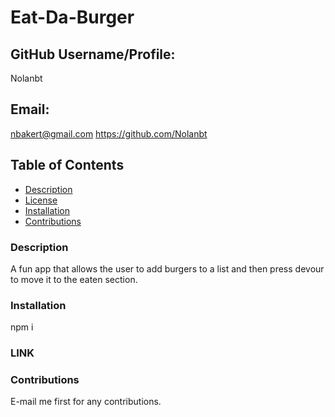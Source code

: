   # Eat-Da-Burger
  
  ## GitHub Username/Profile:
  Nolanbt


  ## Email: 
  nbakert@gmail.com
  https://github.com/Nolanbt

  ## Table of Contents
  * [Description](###Description)
  * [License](###License)
  * [Installation](###Installation)
  * [Contributions](###Contributions)

  ### Description
  A fun app that allows the user to add burgers to a list and then press devour to move it to the eaten section.

  ### Installation
  npm i

  ### LINK
  

  ### Contributions
  E-mail me first for any contributions. 